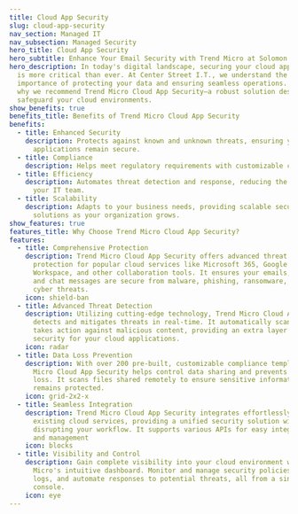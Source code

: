 ```yaml
---
title: Cloud App Security
slug: cloud-app-security
nav_section: Managed IT
nav_subsection: Managed Security
hero_title: Cloud App Security
hero_subtitle: Enhance Your Email Security with Trend Micro at Solomon Solutions
hero_description: In today's digital landscape, securing your cloud applications
  is more critical than ever. At Center Street I.T., we understand the
  importance of protecting your data and ensuring seamless operations. That's
  why we recommend Trend Micro Cloud App Security—a robust solution designed to
  safeguard your cloud environments.
show_benefits: true
benefits_title: Benefits of Trend Micro Cloud App Security
benefits:
  - title: Enhanced Security
    description: Protects against known and unknown threats, ensuring your cloud
      applications remain secure.
  - title: Compliance
    description: Helps meet regulatory requirements with customizable compliance templates.
  - title: Efficiency
    description: Automates threat detection and response, reducing the burden on
      your IT team.
  - title: Scalability
    description: Adapts to your business needs, providing scalable security
      solutions as your organization grows.
show_features: true
features_title: Why Choose Trend Micro Cloud App Security?
features:
  - title: Comprehensive Protection
    description: Trend Micro Cloud App Security offers advanced threat and data
      protection for popular cloud services like Microsoft 365, Google
      Workspace, and other collaboration tools. It ensures your emails, files,
      and chat messages are secure from malware, phishing, ransomware, and other
      cyber threats.
    icon: shield-ban
  - title: Advanced Threat Detection
    description: Utilizing cutting-edge technology, Trend Micro Cloud App Security
      detects and mitigates threats in real-time. It automatically scans and
      takes action against malicious content, providing an extra layer of
      security for your cloud applications.
    icon: radar
  - title: Data Loss Prevention
    description: With over 200 pre-built, customizable compliance templates, Trend
      Micro Cloud App Security helps control data sharing and prevents data
      loss. It scans files shared remotely to ensure sensitive information
      remains protected.
    icon: grid-2x2-x
  - title: Seamless Integration
    description: Trend Micro Cloud App Security integrates effortlessly with your
      existing cloud services, providing a unified security solution without
      disrupting your workflow. It supports various APIs for easy integration
      and management
    icon: blocks
  - title: Visibility and Control
    description: Gain complete visibility into your cloud environment with Trend
      Micro's intuitive dashboard. Monitor and manage security policies, view
      logs, and automate responses to potential threats, all from a single
      console.
    icon: eye
---
```

